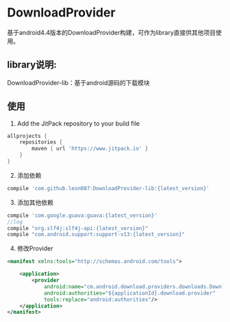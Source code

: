 DownloadProvider
========
基于android4.4版本的DownloadProvider构建，可作为library直接供其他项目使用。

library说明:
-----
DownloadProvider-lib：基于android源码的下载模块  

使用
-----
1. Add the JitPack repository to your build file  
```groovy
allprojects {
	repositories {
		maven { url 'https://www.jitpack.io' }
	}
}
```
2. 添加依赖  
```groovy  
compile 'com.github.leon087:DownloadProvider-lib:{latest_version}'
```

3. 添加其他依赖  
```groovy  
compile 'com.google.guava:guava:{latest_version}'  
//log  
compile "org.slf4j:slf4j-api:{latest_version}"  
compile "com.android.support:support-v13:{latest_version}"  
```
4. 修改Provider  
```xml  
<manifest xmlns:tools="http://schemas.android.com/tools">

    <application>
        <provider
            android:name="cm.android.download.providers.downloads.DownloadProvider"
            android:authorities="${applicationId}.download.provider"
            tools:replace="android:authorities"/>
    </application>
</manifest>
```

